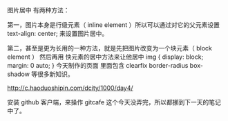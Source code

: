 图片居中
有两种方法：

第一，图片本身是行级元素（ inline element ）所以可以通过对它的父元素设置
text-align: center;
来设置图片居中。

第二，甚至是更为长用的一种方法，就是先把图片改变为一个块元素（ block element ） 然后再用
快元素的居中方法来让他居中
img {
   display: block;
   margin: 0 auto;
 }
今天制作的页面
里面包含 clearfix border-radius box-shadow 等很多新知识。

http://c.haoduoshipin.com/dcity/1000/day4/

安装 github 客户端，来操作 gitcafe
这个今天没弄完，所以都挪到下一天的笔记中了。